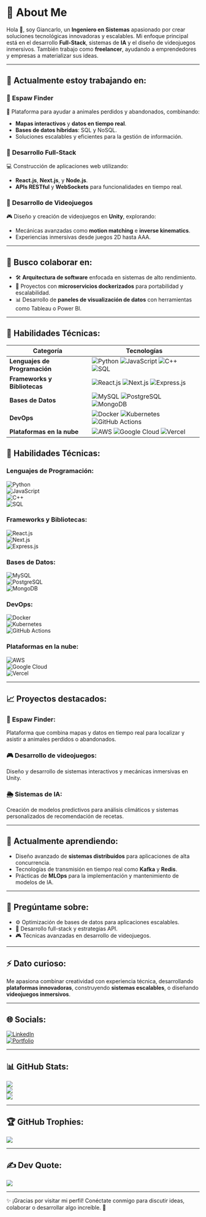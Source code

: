 
<!--
**Jhi4n/Jhi4n** is a ✨ _special_ ✨ repository because its `README.md` (this file) appears on your GitHub profile.

Here are some ideas to get you started:

- 🔭 I’m currently working on ...
- 🌱 I’m currently learning ...
- 👯 I’m looking to collaborate on ...
- 🤔 I’m looking for help with ...
- 💬 Ask me about ...
- 📫 How to reach me: ...
- 😄 Pronouns: ...
- ⚡ Fun fact: ...
-->

# 💫 **About Me**

Hola 👋, soy Giancarlo, un **Ingeniero en Sistemas** apasionado por crear soluciones tecnológicas innovadoras y escalables. Mi enfoque principal está en el desarrollo **Full-Stack**, sistemas de **IA** y el diseño de videojuegos inmersivos. También trabajo como **freelancer**, ayudando a emprendedores y empresas a materializar sus ideas.

---

## 🌟 **Actualmente estoy trabajando en:**

### 🔹 **Espaw Finder**
🚀 Plataforma para ayudar a animales perdidos y abandonados, combinando:
- **Mapas interactivos** y **datos en tiempo real**.
- **Bases de datos híbridas**: SQL y NoSQL.
- Soluciones escalables y eficientes para la gestión de información.

### 🔹 **Desarrollo Full-Stack**
💻 Construcción de aplicaciones web utilizando:
- **React.js**, **Next.js**, y **Node.js**.
- **APIs RESTful** y **WebSockets** para funcionalidades en tiempo real.

### 🔹 **Desarrollo de Videojuegos**
🎮 Diseño y creación de videojuegos en **Unity**, explorando:
- Mecánicas avanzadas como **motion matching** e **inverse kinematics**.
- Experiencias inmersivas desde juegos 2D hasta AAA.

---

## 🤝 **Busco colaborar en:**
- 🛠️ **Arquitectura de software** enfocada en sistemas de alto rendimiento.
- 🚀 Proyectos con **microservicios dockerizados** para portabilidad y escalabilidad.
- 📊 Desarrollo de **paneles de visualización de datos** con herramientas como Tableau o Power BI.

---
## 🌟 **Habilidades Técnicas:**

| **Categoría**            | **Tecnologías**                                                                                                                                                                                                                       |
|--------------------------|------------------------------------------------------------------------------------------------------------------------------------------------------------------------------------------------------------------------------------|
| **Lenguajes de Programación** | ![Python](https://img.shields.io/badge/-Python-3776AB?style=for-the-badge&logo=python&logoColor=white) ![JavaScript](https://img.shields.io/badge/-JavaScript-F7DF1E?style=for-the-badge&logo=javascript&logoColor=black) ![C++](https://img.shields.io/badge/-C++-00599C?style=for-the-badge&logo=cplusplus&logoColor=white) ![SQL](https://img.shields.io/badge/-SQL-CC2927?style=for-the-badge&logo=microsoftsqlserver&logoColor=white) |
| **Frameworks y Bibliotecas**  | ![React.js](https://img.shields.io/badge/-React.js-61DAFB?style=for-the-badge&logo=react&logoColor=black) ![Next.js](https://img.shields.io/badge/-Next.js-000000?style=for-the-badge&logo=next.js&logoColor=white) ![Express.js](https://img.shields.io/badge/-Express.js-000000?style=for-the-badge&logo=express&logoColor=white) |
| **Bases de Datos**            | ![MySQL](https://img.shields.io/badge/-MySQL-4479A1?style=for-the-badge&logo=mysql&logoColor=white) ![PostgreSQL](https://img.shields.io/badge/-PostgreSQL-336791?style=for-the-badge&logo=postgresql&logoColor=white) ![MongoDB](https://img.shields.io/badge/-MongoDB-47A248?style=for-the-badge&logo=mongodb&logoColor=white) |
| **DevOps**                    | ![Docker](https://img.shields.io/badge/-Docker-2496ED?style=for-the-badge&logo=docker&logoColor=white) ![Kubernetes](https://img.shields.io/badge/-Kubernetes-326CE5?style=for-the-badge&logo=kubernetes&logoColor=white) ![GitHub Actions](https://img.shields.io/badge/-GitHub%20Actions-2088FF?style=for-the-badge&logo=githubactions&logoColor=white) |
| **Plataformas en la nube**    | ![AWS](https://img.shields.io/badge/-AWS-FF9900?style=for-the-badge&logo=amazonaws&logoColor=white) ![Google Cloud](https://img.shields.io/badge/-Google%20Cloud-4285F4?style=for-the-badge&logo=googlecloud&logoColor=white) ![Vercel](https://img.shields.io/badge/-Vercel-000000?style=for-the-badge&logo=vercel&logoColor=white) |


## 🌟 **Habilidades Técnicas:**

### **Lenguajes de Programación:**
![Python](https://img.shields.io/badge/-Python-3776AB?style=for-the-badge&logo=python&logoColor=white)  
![JavaScript](https://img.shields.io/badge/-JavaScript-F7DF1E?style=for-the-badge&logo=javascript&logoColor=black)  
![C++](https://img.shields.io/badge/-C++-00599C?style=for-the-badge&logo=cplusplus&logoColor=white)  
![SQL](https://img.shields.io/badge/-SQL-CC2927?style=for-the-badge&logo=microsoftsqlserver&logoColor=white)

### **Frameworks y Bibliotecas:**
![React.js](https://img.shields.io/badge/-React.js-61DAFB?style=for-the-badge&logo=react&logoColor=black)  
![Next.js](https://img.shields.io/badge/-Next.js-000000?style=for-the-badge&logo=next.js&logoColor=white)  
![Express.js](https://img.shields.io/badge/-Express.js-000000?style=for-the-badge&logo=express&logoColor=white)

### **Bases de Datos:**
![MySQL](https://img.shields.io/badge/-MySQL-4479A1?style=for-the-badge&logo=mysql&logoColor=white)  
![PostgreSQL](https://img.shields.io/badge/-PostgreSQL-336791?style=for-the-badge&logo=postgresql&logoColor=white)  
![MongoDB](https://img.shields.io/badge/-MongoDB-47A248?style=for-the-badge&logo=mongodb&logoColor=white)

### **DevOps:**
![Docker](https://img.shields.io/badge/-Docker-2496ED?style=for-the-badge&logo=docker&logoColor=white)  
![Kubernetes](https://img.shields.io/badge/-Kubernetes-326CE5?style=for-the-badge&logo=kubernetes&logoColor=white)  
![GitHub Actions](https://img.shields.io/badge/-GitHub%20Actions-2088FF?style=for-the-badge&logo=githubactions&logoColor=white)

### **Plataformas en la nube:**
![AWS](https://img.shields.io/badge/-AWS-FF9900?style=for-the-badge&logo=amazonaws&logoColor=white)  
![Google Cloud](https://img.shields.io/badge/-Google%20Cloud-4285F4?style=for-the-badge&logo=googlecloud&logoColor=white)  
![Vercel](https://img.shields.io/badge/-Vercel-000000?style=for-the-badge&logo=vercel&logoColor=white)

---

## 📈 **Proyectos destacados:**

### 🐾 **Espaw Finder:**
Plataforma que combina mapas y datos en tiempo real para localizar y asistir a animales perdidos o abandonados.

### 🎮 **Desarrollo de videojuegos:**
Diseño y desarrollo de sistemas interactivos y mecánicas inmersivas en Unity.

### 🌦️ **Sistemas de IA:**
Creación de modelos predictivos para análisis climáticos y sistemas personalizados de recomendación de recetas.

---

## 🌱 **Actualmente aprendiendo:**
- Diseño avanzado de **sistemas distribuidos** para aplicaciones de alta concurrencia.
- Tecnologías de transmisión en tiempo real como **Kafka** y **Redis**.
- Prácticas de **MLOps** para la implementación y mantenimiento de modelos de IA.

---

## 💬 **Pregúntame sobre:**
- ⚙️ Optimización de bases de datos para aplicaciones escalables.  
- 🔗 Desarrollo full-stack y estrategias API.  
- 🎮 Técnicas avanzadas en desarrollo de videojuegos.  

---

## ⚡ **Dato curioso:**
Me apasiona combinar creatividad con experiencia técnica, desarrollando **plataformas innovadoras**, construyendo **sistemas escalables**, o diseñando **videojuegos inmersivos**.

---

## 🌐 **Socials:**
[![LinkedIn](https://img.shields.io/badge/LinkedIn-%230077B5.svg?logo=linkedin&logoColor=white)](https://linkedin.com/in/giancarlo-ortiz-b71ab7314)  
[![Portfolio](https://img.shields.io/badge/-Portfolio-FF5722?style=for-the-badge&logo=googlechrome&logoColor=white)](https://yourportfolio.com)

---

## 📊 **GitHub Stats:**
![](https://github-readme-stats.vercel.app/api?username=GianDev&theme=dark&hide_border=false&include_all_commits=false&count_private=false)<br/>
![](https://github-readme-streak-stats.herokuapp.com/?user=GianDev&theme=dark&hide_border=false)<br/>
![](https://github-readme-stats.vercel.app/api/top-langs/?username=GianDev&theme=dark&hide_border=false&include_all_commits=false&count_private=false&layout=compact)

---

## 🏆 **GitHub Trophies:**
![](https://github-profile-trophy.vercel.app/?username=GianDev&theme=radical&no-frame=true&no-bg=false&margin-w=4)

---

## ✍️ **Dev Quote:**
![](https://quotes-github-readme.vercel.app/api?type=horizontal&theme=radical)

---

✨ ¡Gracias por visitar mi perfil! Conéctate conmigo para discutir ideas, colaborar o desarrollar algo increíble. 🚀

<!-- Proudly created with GPRM ( https://gprm.itsvg.in ) -->
